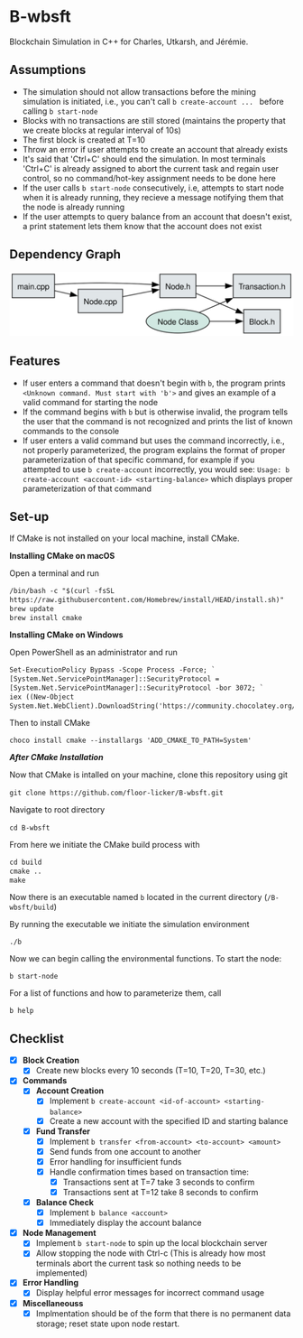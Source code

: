 # B-wbsft
Blockchain Simulation in C++ for Charles, Utkarsh, and Jérémie.


## Assumptions
- The simulation should not allow transactions before the mining simulation is initiated, i.e., you can't call `b create-account ... ` before calling `b start-node`
- Blocks with no transactions are still stored (maintains the property that we create blocks at regular interval of 10s)
- The first block is created at T=10
- Throw an error if user attempts to create an account that already exists
- It's said that 'Ctrl+C' should end the simulation. In most terminals 'Ctrl+C' is already assigned to abort the current task and regain user control, so no command/hot-key assignment needs to be done here
- If the user calls  `b start-node` consecutively, i.e, attempts to start node when it is already running, they recieve a message notifying them that the node is already running
- If the user attempts to query balance from an account that doesn't exist, a print statement lets them know that the account does not exist

## Dependency Graph


![Dependency Graph](dependency_graph.svg)

## Features
- If user enters a command that doesn't begin with `b`, the program prints `<Unknown command. Must start with 'b'>` and gives an example of a valid command for starting the node
- If the command begins with `b` but is otherwise invalid, the program tells the user that the command is not recognized and prints the list of known commands to the console
- If user enters a valid command but uses the command incorrectly, i.e., not properly parameterized, the program explains the format of proper parameterization of that specific command, for example if 
you attempted to use `b create-account` incorrectly, you would see: `Usage: b create-account <account-id> <starting-balance>` which displays proper parameterization of that command

## Set-up
If CMake is not installed on your local machine, install CMake.

**Installing CMake on macOS**

Open a terminal and run

```
/bin/bash -c "$(curl -fsSL https://raw.githubusercontent.com/Homebrew/install/HEAD/install.sh)"
brew update
brew install cmake
```

**Installing CMake on Windows**

Open PowerShell as an administrator and run 

```
Set-ExecutionPolicy Bypass -Scope Process -Force; `
[System.Net.ServicePointManager]::SecurityProtocol = [System.Net.ServicePointManager]::SecurityProtocol -bor 3072; `
iex ((New-Object System.Net.WebClient).DownloadString('https://community.chocolatey.org/install.ps1'))
```
Then to install CMake

```
choco install cmake --installargs 'ADD_CMAKE_TO_PATH=System'
```


***After CMake Installation***


Now that CMake is intalled on your machine, clone this repository using git

```git clone https://github.com/floor-licker/B-wbsft.git```

Navigate to root directory

```cd B-wbsft```

From here we initiate the CMake build process with

```
cd build
cmake ..
make
```
Now there is an executable named  `b` located in the current directory (`/B-wbsft/build`)

By running the executable we initiate the simulation environment

```
./b
```

Now we can begin calling the environmental functions. To start the node:

```
b start-node
```

For a list of functions and how to parameterize them, call

```
b help
```

## Checklist

- [x] **Block Creation**
  - [x] Create new blocks every 10 seconds (T=10, T=20, T=30, etc.)

- [x] **Commands**
  - [x] **Account Creation**
    - [x] Implement `b create-account <id-of-account> <starting-balance>`
    - [x] Create a new account with the specified ID and starting balance
  - [x] **Fund Transfer**
    - [x] Implement `b transfer <from-account> <to-account> <amount>`
    - [x] Send funds from one account to another
    - [x] Error handling for insufficient funds
    - [x] Handle confirmation times based on transaction time:
      - [x] Transactions sent at T=7 take 3 seconds to confirm
      - [x] Transactions sent at T=12 take 8 seconds to confirm
  - [x] **Balance Check**
    - [x] Implement `b balance <account>`
    - [x] Immediately display the account balance

- [x] **Node Management**
  - [x] Implement `b start-node` to spin up the local blockchain server
  - [x] Allow stopping the node with Ctrl-c (This is already how most terminals abort the current task so nothing needs to be implemented)

- [x] **Error Handling**
  - [x] Display helpful error messages for incorrect command usage

- [x] **Miscellaneouss**
  - [x] Implmentation should be of the form that there is no permanent data storage; reset state upon node restart.
